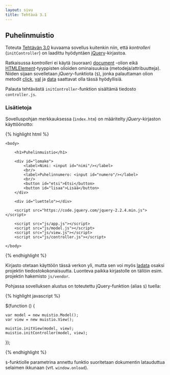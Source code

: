```yaml
---
layout: sivu
title: Tehtävä 3.1
---
```


## Puhelinmuistio 

Toteuta [Tehtävän 3.0](../tehtava30) kuvaama sovellus kuitenkin niin, että *kontrolleri* (`initController`) on laadittu hyödyntäen [jQuery](http://jquery.com)-kirjastoa. 

Ratkaisussa *kontrolleri* ei käytä (suoraan) [document](https://developer.mozilla.org/en-US/docs/Web/API/Document) -olion eikä [HTMLElement](https://developer.mozilla.org/en-US/docs/Web/API/HTMLElement)-tyyppisten olioiden ominaisuuksia (metodeja/attribuutteja). Niiden sijaan sovelletaan *jQuery*-funktiota (`$`), jonka palauttaman olion metodit [click](http://api.jquery.com/click/), [val](http://api.jquery.com/val/) ja [data](http://api.jquery.com/data/) saattavat olla tässä hyödyllisiä. 

Palauta tehtävästä `initController`-funktion sisältämä tiedosto `controller.js`.

### Lisätietoja

Sovelluspohjan merkkauksessa (`index.htm`) on määritelty *jQuery*-kirjaston käyttöönotto:

{% highlight html %}

    <body>

        <h1>Puhelinmuistio</h1>

        <div id="lomake">
            <label>Nimi: <input id="nimi"/></label>
            <br/>
            <label>Puhelinnumero: <input id="numero"/></label>
            <br/>
            <button id="etsi">Etsi</button>
            <button id="lisaa">Lisää</button>
        </div>

        <div id="luettelo"></div>

        <script src="https://code.jquery.com/jquery-2.2.4.min.js"></script>

        <script src="js/app.js"></script>        
        <script src="js/model.js"></script>
        <script src="js/view.js"></script>
        <script src="js/controller.js"></script>

    </body>

{% endhighlight %}

Kirjasto otetaan käyttöön tässä verkon yli, mutta sen voi myös [ladata](http://jquery.com/download/) osaksi projektin tiedostokokonaisuutta. Luonteva paikka kirjastolle on tällöin esim. projektin hakemisto `js/vendor`. 

Pohjassa sovelluksen alustus on toteutettu jQuery-funktion (alias `$`) tuella:

{% highlight javascript %}

$(function () {
    
    var model = new muistio.Model();   
    var view = new muistio.View();

    muistio.initView(model, view);
    muistio.initController(model, view);  
});

{% endhighlight %}

`$`-funktiolle parametrina annettu funktio suoritetaan dokumentin latauduttua selaimen ikkunaan (vrt. `window.onload`).




